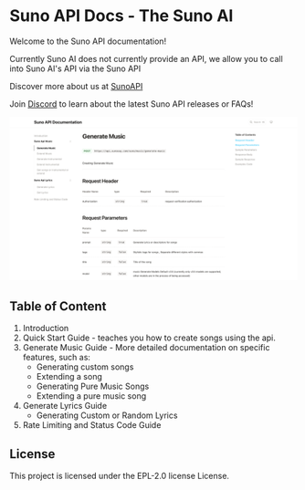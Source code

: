 # Suno API Docs - The Suno AI 

Welcome to the Suno API documentation!

Currently Suno AI does not currently provide an API, we allow you to call into Suno AI's API via the Suno API

Discover more about us at [SunoAPI](https://sunosay.com)

Join [Discord](https://discord.gg/EkeGyXbRJY) to learn about the latest Suno API releases or FAQs!


![Suno API Docs](
https://github.com/sunosay-account/suno-ai-api-docs/blob/main/public/78d68c5b-96d2-46ef-a7a5-d4d999ff53c4.png)

## Table of Content  

1. Introduction
2. Quick Start Guide - teaches you how to create songs using the api.
3. Generate Music Guide - More detailed documentation on specific features, such as:
    - Generating custom songs
	- Extending a song
	- Generating Pure Music Songs
    - Extending a pure music song
4. Generate Lyrics Guide
    - Generating Custom or Random Lyrics
5. Rate Limiting and Status Code Guide

## License

This project is licensed under the EPL-2.0 license License.